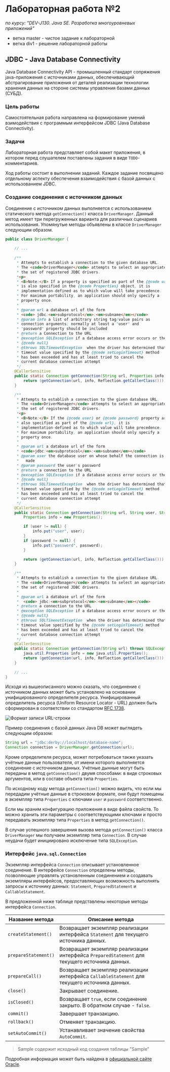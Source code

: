 # Лабораторная работа №2

*по курсу: "DEV-J130. Java SE. Разработка многоуровневых приложений"*

 - ветка master - чистое задание к лабораторной
 - ветка div1 - решение лабораторной работы
## JDBC - Java Database Connectivity 

Java Database Connectivity API - промышленный стандарт сопряжения java-приложения с источниками данных, обеспечивающий абстрагирование приложения от деталей реализации технологии хранения данных на стороне системы управления базами данных (СУБД).

### Цель работы

Самостоятельная работа направлена на формирование умений взимодействия с программым интерфейсом JDBC (Java Database Connectivity).

### Задачи

Лабораторная работа представляет собой макет приложения, в котором перед слушателем поставлены задания в виде `TODO`-комментариев. 

Ход работы состоит в выполнении заданий. Каждое задание посвящено отдельному аспекту обеспечения взаимодействия с базой данных с использованием JDBC.

### Создание соединения с источником данных

Соединение с источником данных выполняется с использованием статического метода `getConnection()` класса `DriverManager`. Данный метод имеет три перегруженных варианта для различных сценариев использования. Упомянутые методы объявлены в классе `DriverManager` следующим образом.

```java
public class DriverManager {
    
    // ...
    
    /**
     * Attempts to establish a connection to the given database URL.
     * The <code>DriverManager</code> attempts to select an appropriate driver from
     * the set of registered JDBC drivers.
     *<p>
     * <B>Note:</B> If a property is specified as part of the {@code url} and
     * is also specified in the {@code Properties} object, it is
     * implementation-defined as to which value will take precedence.
     * For maximum portability, an application should only specify a
     * property once.
     *
     * @param url a database url of the form
     * <code> jdbc:<em>subprotocol</em>:<em>subname</em></code>
     * @param info a list of arbitrary string tag/value pairs as
     * connection arguments; normally at least a "user" and
     * "password" property should be included
     * @return a Connection to the URL
     * @exception SQLException if a database access error occurs or the url is
     * {@code null}
     * @throws SQLTimeoutException  when the driver has determined that the
     * timeout value specified by the {@code setLoginTimeout} method
     * has been exceeded and has at least tried to cancel the
     * current database connection attempt
     */
    @CallerSensitive
    public static Connection getConnection(String url, Properties info) throws SQLException {
        return (getConnection(url, info, Reflection.getCallerClass()));
    }

    /**
     * Attempts to establish a connection to the given database URL.
     * The <code>DriverManager</code> attempts to select an appropriate driver from
     * the set of registered JDBC drivers.
     *<p>
     * <B>Note:</B> If the {@code user} or {@code password} property are
     * also specified as part of the {@code url}, it is
     * implementation-defined as to which value will take precedence.
     * For maximum portability, an application should only specify a
     * property once.
     *
     * @param url a database url of the form
     * <code>jdbc:<em>subprotocol</em>:<em>subname</em></code>
     * @param user the database user on whose behalf the connection is being
     *   made
     * @param password the user's password
     * @return a connection to the URL
     * @exception SQLException if a database access error occurs or the url is
     * {@code null}
     * @throws SQLTimeoutException  when the driver has determined that the
     * timeout value specified by the {@code setLoginTimeout} method
     * has been exceeded and has at least tried to cancel the
     * current database connection attempt
     */
    @CallerSensitive
    public static Connection getConnection(String url, String user, String password) throws SQLException {
        Properties info = new Properties();

        if (user != null) {
            info.put("user", user);
        }
        if (password != null) {
            info.put("password", password);
        }

        return (getConnection(url, info, Reflection.getCallerClass()));
    }

    /**
     * Attempts to establish a connection to the given database URL.
     * The <code>DriverManager</code> attempts to select an appropriate driver from
     * the set of registered JDBC drivers.
     *
     * @param url a database url of the form
     *  <code> jdbc:<em>subprotocol</em>:<em>subname</em></code>
     * @return a connection to the URL
     * @exception SQLException if a database access error occurs or the url is
     * {@code null}
     * @throws SQLTimeoutException  when the driver has determined that the
     * timeout value specified by the {@code setLoginTimeout} method
     * has been exceeded and has at least tried to cancel the
     * current database connection attempt
     */
    @CallerSensitive
    public static Connection getConnection(String url) throws SQLException {
        java.util.Properties info = new java.util.Properties();
        return (getConnection(url, info, Reflection.getCallerClass()));
    }
    
    // ...
}
```

Исходя из вышеописанного можно сказать, что соединение с источником данных может быть установлено на основании унифицированного определителя ресурса. Унифицированный определитель ресурса (Uniform Resource Locator - URL)  должен быть сформирован в соответствии со стандартом [RFC 1738](https://tools.ietf.org/html/rfc1738).

![Формат записи URL-строки][url]

[url]: https://upload.wikimedia.org/wikipedia/commons/9/96/URI_syntax_diagram.png

Пример соединения с базой данных Java DB может выглядеть следующим образом:

```java
String url = "jdbc:derby://localhost/database-name";
Connection connection = DriverManager.getConnection(url);
```

Кроме определителя ресурса, может потребоваться также указать учётные данные пользователя, от имени которого выполняется соединение с источником данных. Учётные дынные могут быть переданы в метод `getConnection()` двумя способами: в виде строковых аргументов, или в составе объекта типа `Properties`.

По исходному коду метода `getConnection()` можно видеть, что если мы передадим учётные данные в строковом формате, они будут помещены в экземпляр типа `Properties` с ключами `user` и `password` соответственно.

Если мы храним конфигурацию приложения в виде файла свойств. То можно хранить эти параметры с соответствующими ключами и просто передавать экземпляр типа `Properties` в метод `getConnection()`.

В случае успешного завершения вызова метода `getConnection()` класса `DriverManager` мы получаем экземпляр типа `Connection`. В случае неудачи будет инициировано исключение типа `SQLException`. 

### Интерфейс `java.sql.Connection`

Экземпляр интерфейса `Connection` описывает установленное соединение. В интерфейсе `Connection` определены методы, позволяющие управлять установленным соединением и создавать экземпляры интерфейсов, предоставляющих возможность  выполнять запросы к источнику данных: `Statement`, `PreparedStatement` и `CallableStatement`.

В предложенной ниже таблице представлены некоторые методы интерфейса `Connection`. 

Название метода|Описание метода
---|---
`createStatement()`| Возвращает экземпляр реализации интерфейса `Statement` для текущего источника данных.
`prepareStatement()`| Возвращает экземпляр реализации интерфейса `PreparedStatement` для текущего источника данных.
`prepareCall()`| Возвращает экземпляр реализации интерфейса `CallableStatement` для текущего источника данных.
`close()`| Закрывает соединение.
`isClosed()`| Возвращает `true`, если соединение закрыто. В обратном случае - `false`.
`commit()`| Завершает транзакцию.
`rollback()`| Отменяет транзакцию.
`setAutoCommit()`| Устанавливает значение свойства `AutoCommit`.

> Sample содержит исходный код создания таблицы "Sample"

Подробная информация может быть найдена в [официальной сайте Oracle](https://docs.oracle.com/javase/tutorial/jdbc/basics/index.html).

